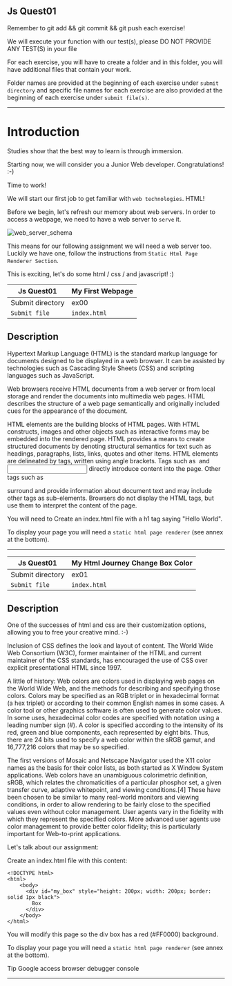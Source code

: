 ## Js Quest01

Remember to git add && git commit && git push each exercise!

We will execute your function with our test(s), please DO NOT PROVIDE ANY TEST(S) in your file

For each exercise, you will have to create a folder and in this folder, you will have additional files that contain your work.

Folder names are provided at the beginning of each exercise under `submit directory` and specific file names for each exercise are also provided at the beginning of each exercise under `submit file(s)`.

----------------------------------------------------------------------------------------------------------------------------------------------------------------------------------------------------------------

# Introduction

Studies show that the best way to learn is through immersion.

Starting now, we will consider you a Junior Web developer. Congratulations! :-)

Time to work!

We will start our first job to get familiar with `web technologies`. HTML!

Before we begin, let's refresh our memory about web servers. In order to access a webpage, we need to have a web server to `serve` it.


![web_server_schema](https://user-images.githubusercontent.com/51156057/207979802-6cf0adb3-6eca-4010-b410-193eda08fa13.png)


This means for our following assignment we will need a web server too. Luckily we have one, follow the instructions from `Static Html Page Renderer Section`.

This is exciting, let's do some html / css / and javascript! :)

| Js Quest01 | My First Webpage |
| ---------- | ---------------- |
| Submit directory | ex00 |
| `Submit file` | `index.html` |

## Description

Hypertext Markup Language (HTML) is the standard markup language for documents designed to be displayed in a web browser. It can be assisted by technologies such as Cascading Style Sheets (CSS) and scripting languages such as JavaScript.

Web browsers receive HTML documents from a web server or from local storage and render the documents into multimedia web pages. HTML describes the structure of a web page semantically and originally included cues for the appearance of the document.

HTML elements are the building blocks of HTML pages. With HTML constructs, images and other objects such as interactive forms may be embedded into the rendered page. HTML provides a means to create structured documents by denoting structural semantics for text such as headings, paragraphs, lists, links, quotes and other items. HTML elements are delineated by tags, written using angle brackets. Tags such as <img /> and <input /> directly introduce content into the page. Other tags such as <p> surround and provide information about document text and may include other tags as sub-elements. Browsers do not display the HTML tags, but use them to interpret the content of the page.

You will need to
Create an index.html file with a h1 tag saying "Hello World".

To display your page you will need a `static html page renderer` (see annex at the bottom).


----------------------------------------------------------------------------------------------------------------------------------------------------------------------------------------------------------------

| Js Quest01 | My Html Journey Change Box Color |
| ---------- | -------------------------------- |
| Submit directory | ex01 |
| `Submit file` | `index.html` |

## Description

One of the successes of html and css are their customization options, allowing you to free your creative mind. :-)

Inclusion of CSS defines the look and layout of content. The World Wide Web Consortium (W3C), former maintainer of the HTML and current maintainer of the CSS standards, has encouraged the use of CSS over explicit presentational HTML since 1997.

A little of history:
Web colors are colors used in displaying web pages on the World Wide Web, and the methods for describing and specifying those colors. Colors may be specified as an RGB triplet or in hexadecimal format (a hex triplet) or according to their common English names in some cases. A color tool or other graphics software is often used to generate color values. In some uses, hexadecimal color codes are specified with notation using a leading number sign (#). A color is specified according to the intensity of its red, green and blue components, each represented by eight bits. Thus, there are 24 bits used to specify a web color within the sRGB gamut, and 16,777,216 colors that may be so specified.

The first versions of Mosaic and Netscape Navigator used the X11 color names as the basis for their color lists, as both started as X Window System applications. Web colors have an unambiguous colorimetric definition, sRGB, which relates the chromaticities of a particular phosphor set, a given transfer curve, adaptive whitepoint, and viewing conditions.[4] These have been chosen to be similar to many real-world monitors and viewing conditions, in order to allow rendering to be fairly close to the specified values even without color management. User agents vary in the fidelity with which they represent the specified colors. More advanced user agents use color management to provide better color fidelity; this is particularly important for Web-to-print applications.

Let's talk about our assignment:

Create an index.html file with this content:

```
<!DOCTYPE html>
<html>
    <body>
      <div id="my_box" style="height: 200px; width: 200px; border: solid 1px black">
        Box
      </div>
    </body>
</html>

```
You will modify this page so the div box has a red (#FF0000) background.

To display your page you will need a `static html page renderer` (see annex at the bottom).

Tip
Google access browser debugger console

----------------------------------------------------------------------------------------------------------------------------------------------------------------------------------------------------------------
